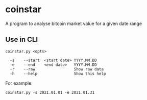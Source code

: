 # coinstar
A program to analyse bitcoin market value for a given date range

## Use in CLI ##

```
coinstar.py <opts>

  -s    --start  <start date> YYYY.MM.DD
  -e    --end    <end date>   YYYY.MM.DD
  -r    --raw                 Show raw data
  -h    --help                Show this help
```

For example:
```
coinstar.py -s 2021.01.01 -e 2021.01.31
```
